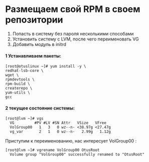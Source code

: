 # Размещаем свой RPM в своем репозитории
1) Попасть в систему без пароля несколькими способами
2) Установить систему с LVM, после чего переименовать VG
3) Добавить модуль в initrd

#### 1 Устанавливаем пакеты:
```
[root@otuslinux ~]# yum install -y \
redhat-lsb-core \
wget \
rpmdevtools \
rpm-build \
createrepo \
yum-utils \
gcc
```

#### 2 текущее состояние системы:
```
[root@lvm ~]# vgs
  VG         #PV #LV #SN Attr   VSize   VFree  
  VolGroup00   1   3   0 wz--n- <38.97g <27.47g
  vg_var       2   1   0 wz--n-   2.99g   1.12g
```
Приступим к переименованию, нас интересует VolGroup00 :
```
[root@lvm ~]# vgrename VolGroup00 OtusRoot
  Volume group "VolGroup00" successfully renamed to "OtusRoot"
```
